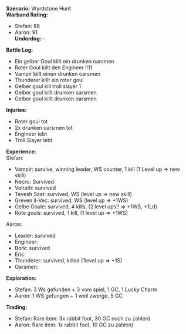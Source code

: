 **Szenario:** Wyrdstone Hunt  
**Warband Rating:**  
 - Stefan: 88  
 - Aaron: 91  
**Underdog:** -  
 
**Battle Log:**  
* Ein gelber Goul killt ein drunken oarsmen
* Roter Goul killt den Engineer !!11
* Vampir killt einen drunken oarsmen
* Thunderer killt ein roter goul
* Gelber goul kill troll slayer 1
* Gelber goul killt drunken oarsmen
* Gelber goul killt drunken oarsmen
 
**Injuries:**  
* Roter goul tot
* 2x drunken oarsmen tot
* Engineer lebt
* Troll Slayer lebt
 
**Experience:**  
Stefan:
* Vampir: survive, winning leader, WS counter, 1 kill (1 Level up => new skill)
* Necro: Survived
* Volrath: survived
* Tevesh Szat: survived, WS (level up => new skill)
* Greven il-Vec: survived, WS (level up => +1WS)
* Gelbe Goule: survived, 4 kills, (2 level ups!! => +1WS, +1Ld)
* Rote gouls: survived, 1 kill, (1 level up => +1WS)

Aaron:
* Leader: survived
* Engineer:
* Bork: survived
* Eric:
* Thunderer: survived, killed (1level up => +1S)
* Oarsmen:
 
**Exploration:**  
* Stefan: 3 Ws gefunden + 3 vom spiel, 1 GC, 1 Lucky Charm
* Aaron: 1 WS gefungen + 1 weil zwerge, 5 GC

**Trading:**  
* Stefan: Rare item: 3x rabbit foot, 30 GC noch zu zahlen)
* Aaron: Rare item: 1x rabbit foot, 10 GC zu zahlen)

